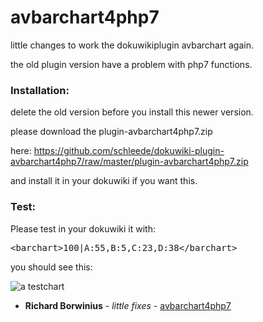 # avbarchart4php7
little changes to work the dokuwikiplugin avbarchart again.

  
 the old plugin version have a problem with php7 functions.
 
 ### Installation:
 
 delete the old version before you install this newer version.
 
 please download the plugin-avbarchart4php7.zip 
 
 here: https://github.com/schleede/dokuwiki-plugin-avbarchart4php7/raw/master/plugin-avbarchart4php7.zip
 
 and install it in your dokuwiki if you want this.
  
 ### Test:
 
 Please test in your dokuwiki it with:
 
 <pre>&lt;barchart&gt;100|A:55,B:5,C:23,D:38&lt;/barchart&gt;</pre>

you should see this:

![a testchart](https://github.com/schleede/dokuwiki-plugin-avbarchart4php7/raw/master/chart.png)


* **Richard Borwinius** - *little fixes* - [avbarchart4php7](https://github.com/schleede/avbarchart4php7)
